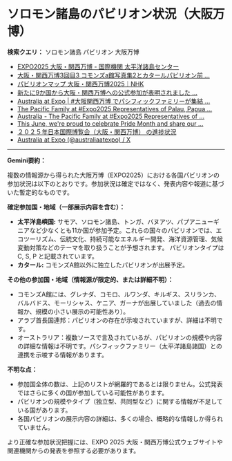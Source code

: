 # ソロモン諸島のパビリオン状況（大阪万博）

**検索クエリ：** ソロモン諸島 パビリオン 大阪万博

- [EXPO2025 大阪・関西万博 - 国際機関 太平洋諸島センター](https://pic.or.jp/featured_word/10255/)
- [大阪・関西万博3回目3 コモンズa館写真集2とカタールパビリオン前 ...](https://ameblo.jp/bomuu/entry-12895014892.html)
- [パビリオンマップ 大阪・関西万博2025｜NHK](https://www3.nhk.or.jp/news/special/osaka_expo/pavilion/)
- [新たに9か国から大阪・関西万博への公式参加が表明されました ...](https://www.expo2025.or.jp/news/news-20220531-01/)
- [Australia at Expo | #大阪関西万博 でパシフィックファミリーが集結 ...](https://www.instagram.com/p/DLBl9BHzbct/)
- [The Pacific Family at #Expo2025 Representatives of Palau, Papua ...](https://www.facebook.com/AustraliaatExpo/posts/the-pacific-family-at-expo2025-representatives-of-palau-papua-new-guinea-samoa-s/1029111056036925/)
- [Australia - The Pacific Family at #Expo2025 Representatives of ...](https://m.facebook.com/AustraliaatExpo/photos/the-pacific-family-at-expo2025-representatives-of-palau-papua-new-guinea-samoa-s/1029107212703976/)
- [This June, we're proud to celebrate Pride Month and share our ...](https://www.facebook.com/AustraliaatExpo/posts/this-june-were-proud-to-celebrate-pride-month-and-share-our-commitment-to-divers/1027873389494025/)
- [２０２５年日本国際博覧会（大阪・関西万博） の進捗状況](https://www.cas.go.jp/jp/seisaku/expo_suisin_honbu/kankei_renraku/dai5/siryou1.pdf)
- [Australia at Expo (@australiaatexpo) / X](https://x.com/australiaatexpo)


---

**Gemini要約：**

複数の情報源から得られた大阪万博（EXPO2025）における各国パビリオンの参加状況は以下のとおりです。参加状況は確定ではなく、発表内容や報道に基づいた暫定的なものです。

**確定参加国・地域（一部展示内容を含む）：**

* **太平洋島嶼国:** サモア、ソロモン諸島、トンガ、バヌアツ、パプアニューギニアなど少なくとも11か国が参加予定。これらの国々のパビリオンでは、エコツーリズム、伝統文化、持続可能なエネルギー開発、海洋資源管理、気候変動対策などのテーマを取り扱うことが予想されます。 パビリオンタイプはC, S, P と記載されています。
* **カタール:** コモンズA館以外に独立したパビリオンが出展予定。

**その他の参加国・地域（情報源が限定的、または詳細不明）：**

* コモンズA館には、グレナダ、コモロ、ルワンダ、キルギス、スリランカ、バルバドス、モーリシャス、ケニア、ガーナが出展していました（過去の情報か、規模の小さい展示の可能性あり）。
* アラブ首長国連邦：パビリオンの存在が示唆されていますが、詳細は不明です。
* オーストラリア：複数ソースで言及されているが、パビリオンの規模や内容の詳細な情報は不明です。パシフィックファミリー（太平洋諸島諸国）との連携を示唆する情報があります。


**不明な点：**

* 参加国全体の数は、上記のリストが網羅的であるとは限りません。公式発表ではさらに多くの国が参加している可能性があります。
* パビリオンの規模やタイプ（独立型、共同型など）に関する情報が不足している国があります。
* 各国パビリオンの展示内容の詳細は、多くの場合、概略的な情報しか得られていません。

より正確な参加状況把握には、EXPO 2025 大阪・関西万博公式ウェブサイトや関連機関からの発表を参照する必要があります。

